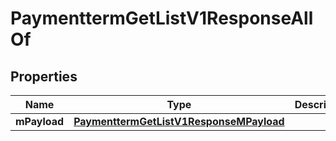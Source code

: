 

# PaymenttermGetListV1ResponseAllOf


## Properties

| Name | Type | Description | Notes |
|------------ | ------------- | ------------- | -------------|
|**mPayload** | [**PaymenttermGetListV1ResponseMPayload**](PaymenttermGetListV1ResponseMPayload.md) |  |  |



